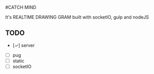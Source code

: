 #CATCH MIND

It's REALTIME DRAWING GRAM built with socketIO, gulp and nodeJS

## TODO
-  [✓] server
-  [ ] pug
-  [ ] static
-  [ ] socketIO
